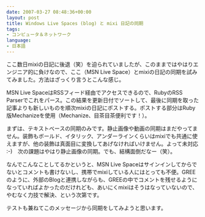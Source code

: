 ```yaml
---
date: 2007-03-27 08:48:36+00:00
layout: post
title: Windows Live Spaces (blog) と mixi 日記の同期
tags:
- コンピュータ＆ネットワーク
language:
- 日本語
---
```


ここ数日mixiの日記に後退（笑）を迫られていましたが、このままではやはりエンジニア的に負けなので、ここ（MSN Live Space）とmixiの日記の同期を試みてみました。方法はざっくり言うとこんな感じ。

MSN Live SpaceはRSSフィード経由でアクセスできるので、RubyのRSS Parserでこれをパース。この結果を更新日付でソートして、最後に同期を取った記事よりも新しいものを順次mixiの日記にポストする。ポストする部分はRuby版Mechanizeを使用（Mechanize、目茶目茶便利です！）。

まずは、テキストベースの同期のみです。静止画像や動画の同期はまだやってません。装飾もボールド、イタリック、アンダーラインくらいはmixiでも共通に使えますが、他の装飾は真面目に変換してあげなければいけません。よって未対応 :-)　次の課題はやはり静止画像の同期。でも、結構面倒だなー（笑）。

なんでこんなことしてるかというと、MSN Live Spaceはサインインしてからでないとコメントも書けないし、携帯でmixiしている人にはとっても不便。GREEのように、外部のBlogと連携しながらも、GREEの中でコメントを残せるようになっていればよかったのだけれども、あいにくmixiはそうはなっていないので、やむなく力技で解決、という次第です。

テストも兼ねてこのメッセージから同期をしてみようと思います。
